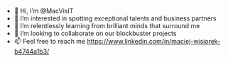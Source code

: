 - 👋 Hi, I’m @MacVisIT
- 👀 I’m interested in spotting exceptional talents and business partners
- 🌱 I’m relentlessly learning from brilliant minds that surround me
- 💞️ I’m looking to collaborate on our blockbuster projects
- 📫 Feel free to reach me https://www.linkedin.com/in/maciej-wisiorek-b4744a1b3/

<!---
MacVisIT/MacVisIT is a ✨ special ✨ repository because its `README.md` (this file) appears on your GitHub profile.
You can click the Preview link to take a look at your changes.
--->
